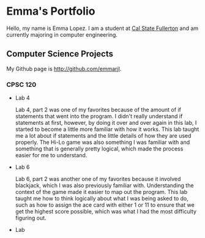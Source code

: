 # Emma's Portfolio

Hello, my name is Emma Lopez. I am a student at [Cal State Fullerton](http://www.fullerton.edu/) and am currently majoring in computer engineering. 

## Computer Science Projects

My Github page is http://github.com/emmarjl.

### CPSC 120

* Lab 4

    Lab 4, part 2 was one of my favorites because of the amount of if statements that went into the program. I didn't really understand if statements at first, however, by doing it over and over again in this lab, I started to become a little more familiar with how it works. This lab taught me a lot about if statements and the little details of how they are used properly. The Hi-Lo game was also something I was familiar with and something that is generally pretty logical, which made the process easier for me to understand.

* Lab 6

    Lab 6, part 2 was another one of my favorites because it involved blackjack, which I was also previously familiar with. Understanding the context of the game made it easier to map out the program. This lab taught me how to think logically about what I was being asked to do, such as how to assign the ace card with either 1 or 11 to ensure that we get the highest score possible, which was what I had the most difficulty figuring out.

* Lab 
